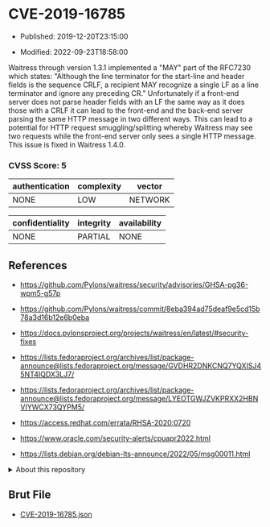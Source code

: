 # CVE-2019-16785

- Published: 2019-12-20T23:15:00

- Modified: 2022-09-23T18:58:00

Waitress through version 1.3.1 implemented a "MAY" part of the RFC7230 which states: "Although the line terminator for the start-line and header fields is the sequence CRLF, a recipient MAY recognize a single LF as a line terminator and ignore any preceding CR." Unfortunately if a front-end server does not parse header fields with an LF the same way as it does those with a CRLF it can lead to the front-end and the back-end server parsing the same HTTP message in two different ways. This can lead to a potential for HTTP request smuggling/splitting whereby Waitress may see two requests while the front-end server only sees a single HTTP message. This issue is fixed in Waitress 1.4.0.

### CVSS Score: **5**

| authentication | complexity | vector |
| --- | --- | --- |
| NONE | LOW | NETWORK |

| confidentiality | integrity | availability |
| --- | --- | --- |
| NONE | PARTIAL | NONE |

## References

* https://github.com/Pylons/waitress/security/advisories/GHSA-pg36-wpm5-g57p

* https://github.com/Pylons/waitress/commit/8eba394ad75deaf9e5cd15b78a3d16b12e6b0eba

* https://docs.pylonsproject.org/projects/waitress/en/latest/#security-fixes

* https://lists.fedoraproject.org/archives/list/package-announce@lists.fedoraproject.org/message/GVDHR2DNKCNQ7YQXISJ45NT4IQDX3LJ7/

* https://lists.fedoraproject.org/archives/list/package-announce@lists.fedoraproject.org/message/LYEOTGWJZVKPRXX2HBNVIYWCX73QYPM5/

* https://access.redhat.com/errata/RHSA-2020:0720

* https://www.oracle.com/security-alerts/cpuapr2022.html

* https://lists.debian.org/debian-lts-announce/2022/05/msg00011.html

<details>
<summary>About this repository</summary> 

  This repository is part of the project [Live Hack CVE](https://github.com/Live-Hack-CVE). Main website can be found [www.live-hack.org](https://www.live-hack.org) 
  
  Made by [Sn0wAlice](https://github.com/Sn0wAlice) for the people that care about security and need to have a feed of the latest CVEs. Hope you enjoy it, don't forget to star the repo and follow me on [Twitter](https://twitter.com/Sn0wAlice) and [Github](https://github.com/Sn0wAlice). And that is my [personnal website](https://www.alice-snow.me/)

  - [Home Page](https://github.com/Live-Hack-CVE)
  - [Framework](https://github.com/Live-Hack-CVE/cve-framework)
  - [CVE database](https://github.com/Live-Hack-CVE/full_database)
  - [Changelog](https://github.com/Live-Hack-CVE/Changelog)
</details>

## Brut File

* [CVE-2019-16785.json](https://raw.githubusercontent.com/Live-Hack-CVE/full_database/main/cves/2019/CVE-2019-16785.json)

